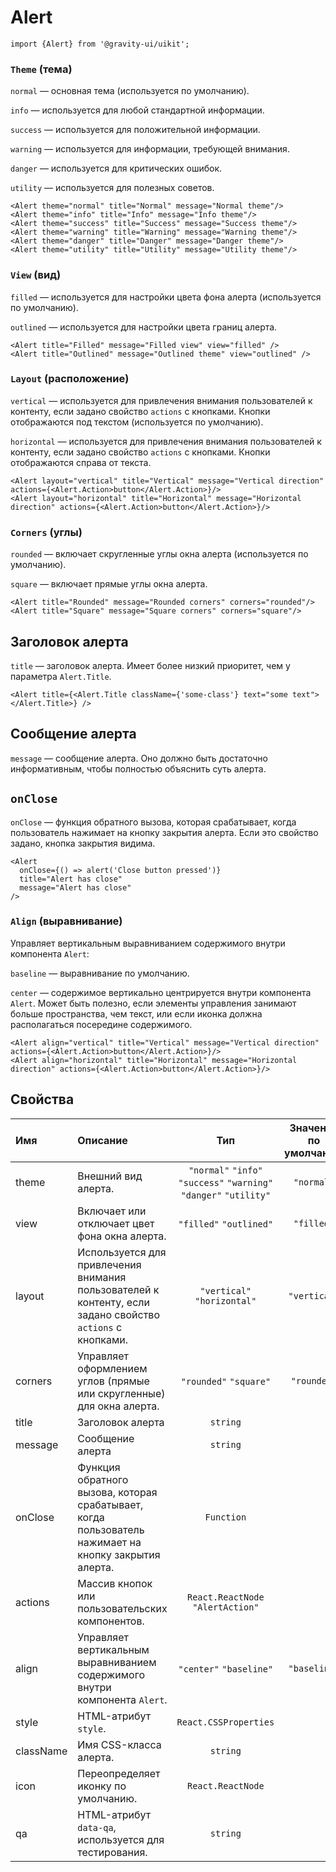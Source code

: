<!--GITHUB_BLOCK-->

# Alert

<!--/GITHUB_BLOCK-->

```tsx
import {Alert} from '@gravity-ui/uikit';
```

### `Theme` (тема)

`normal` — основная тема (используется по умолчанию).

`info` — используется для любой стандартной информации.

`success` — используется для положительной информации.

`warning` — используется для информации, требующей внимания.

`danger` — используется для критических ошибок.

`utility` — используется для полезных советов.

<!--LANDING_BLOCK
<ExampleBlock
    code={`
<Alert theme="normal" title="Normal" message="Normal theme" />
<Alert theme="info" title="Info" message="Info theme" />
<Alert theme="success" title="Success" message="Success theme" />
<Alert theme="warning" title="Warning" message="Warning theme" />
<Alert theme="danger" title="Danger" message="Danger theme" />
<Alert theme="utility" title="utility" message="Utility theme" />
`}>
    <UIKit.Alert theme="normal" title="Normal" message="Normal theme" />
    <UIKit.Alert theme="info" title="Info" message="Info theme" />
    <UIKit.Alert theme="success" title="Success" message="Success theme" />
    <UIKit.Alert theme="warning" title="Warning" message="Warning theme" />
    <UIKit.Alert theme="danger" title="Danger" message="Danger theme" />
    <UIKit.Alert theme="utility" title="Utility" message="Utility theme" />
</ExampleBlock>
LANDING_BLOCK-->

<!--GITHUB_BLOCK-->

```tsx
<Alert theme="normal" title="Normal" message="Normal theme"/>
<Alert theme="info" title="Info" message="Info theme"/>
<Alert theme="success" title="Success" message="Success theme"/>
<Alert theme="warning" title="Warning" message="Warning theme"/>
<Alert theme="danger" title="Danger" message="Danger theme"/>
<Alert theme="utility" title="Utility" message="Utility theme"/>
```

<!--/GITHUB_BLOCK-->

### `View` (вид)

`filled` — используется для настройки цвета фона алерта (используется по умолчанию).

`outlined` — используется для настройки цвета границ алерта.

<!--LANDING_BLOCK
<ExampleBlock
    code={`
<Alert title="Filled" message="Filled view" view="filled" />
<Alert title="Outlined" message="Outlined theme" view="outlined" />
`}
>
    <UIKit.Alert title="Filled" message="Filled view" view="filled" />
    <UIKit.Alert title="Outlined" message="Outlined theme" view="outlined" />
</ExampleBlock>
LANDING_BLOCK-->

<!--GITHUB_BLOCK-->

```
<Alert title="Filled" message="Filled view" view="filled" />
<Alert title="Outlined" message="Outlined theme" view="outlined" />
```

<!--/GITHUB_BLOCK-->

### `Layout` (расположение)

`vertical` — используется для привлечения внимания пользователей к контенту, если задано свойство `actions` с кнопками. Кнопки отображаются под текстом (используется по умолчанию).

`horizontal` — используется для привлечения внимания пользователей к контенту, если задано свойство `actions` с кнопками. Кнопки отображаются справа от текста.

<!--LANDING_BLOCK
<ExampleBlock
    code={`
<Alert layout="vertical" title="Vertical" message="Vertical direction" actions={<Alert.Action>button</Alert.Action>} />
<Alert layout="horizontal" title="Horizontal" message="Horizontal direction" actions={<Alert.Action>button</Alert.Action>} />
`}>
    <UIKit.Alert layout="vertical" title="Vertical" message="Vertical direction" actions={<UIKit.Alert.Action>button</UIKit.Alert.Action>} />
    <UIKit.Alert layout="horizontal" title="Horizontal" message="Horizontal direction" actions={<UIKit.Alert.Action>button</UIKit.Alert.Action>} />
</ExampleBlock>
LANDING_BLOCK-->

<!--GITHUB_BLOCK-->

```tsx
<Alert layout="vertical" title="Vertical" message="Vertical direction" actions={<Alert.Action>button</Alert.Action>}/>
<Alert layout="horizontal" title="Horizontal" message="Horizontal direction" actions={<Alert.Action>button</Alert.Action>}/>
```

<!--/GITHUB_BLOCK-->

### `Corners` (углы)

`rounded` — включает скругленные углы окна алерта (используется по умолчанию).

`square` — включает прямые углы окна алерта.

<!--LANDING_BLOCK
<ExampleBlock
    code={`
<Alert title="Rounded" message="Rounded corners" corners="rounded"  />
<Alert title="Square" message="Square corners" corners="square" />
`}
>
    <UIKit.Alert title="Rounded" message="Rounded corners" corners="rounded"  />
    <UIKit.Alert title="Square" message="Square corners" corners="square" />
</ExampleBlock>
LANDING_BLOCK-->

<!--GITHUB_BLOCK-->

```tsx
<Alert title="Rounded" message="Rounded corners" corners="rounded"/>
<Alert title="Square" message="Square corners" corners="square"/>
```

<!--/GITHUB_BLOCK-->

## Заголовок алерта

`title` — заголовок алерта. Имеет более низкий приоритет, чем у параметра `Alert.Title`.

<!--LANDING_BLOCK
<ExampleBlock
    code={`
<Alert title={<Alert.Title className={'some-class'} text="some text"></Alert.Title>} />
`}
>
    <UIKit.Alert title={<UIKit.Alert.Title className={'some-class'} text="some text"></UIKit.Alert.Title>} />
</ExampleBlock>
LANDING_BLOCK-->

<!--GITHUB_BLOCK-->

```tsx
<Alert title={<Alert.Title className={'some-class'} text="some text"></Alert.Title>} />
```

<!--/GITHUB_BLOCK-->

## Сообщение алерта

`message` — сообщение алерта. Оно должно быть достаточно информативным, чтобы полностью объяснить суть алерта.

## `onClose`

`onClose` — функция обратного вызова, которая срабатывает, когда пользователь нажимает на кнопку закрытия алерта. Если это свойство задано, кнопка закрытия видима.

<!--LANDING_BLOCK
<ExampleBlock
    code={`
<Alert onClose={() => alert('Close button pressed')} title="Alert has close" message="Alert has close" />
`}
>
    <UIKit.Alert onClose={() => alert('Close button pressed')} title="Alert has close" message="Alert has close" />
</ExampleBlock>
LANDING_BLOCK-->

<!--GITHUB_BLOCK-->

```tsx
<Alert
  onClose={() => alert('Close button pressed')}
  title="Alert has close"
  message="Alert has close"
/>
```

<!--/GITHUB_BLOCK-->

### `Align` (выравнивание)

Управляет вертикальным выравниванием содержимого внутри компонента `Alert`:

`baseline` — выравнивание по умолчанию.

`center` — содержимое вертикально центрируется внутри компонента `Alert`. Может быть полезно, если элементы управления занимают больше пространства, чем текст, или если иконка должна располагаться посередине содержимого.

<!--LANDING_BLOCK
<ExampleBlock
    code={`
<Alert align="baseline" theme="info" title="Baseline" message="Baseline align" actions={<Alert.Action>button</Alert.Action>} />
<Alert align="center" theme="info" title="Center" message="Center align" actions={<Alert.Action>button</Alert.Action>} align="center"/>
`}>
    <UIKit.Alert align="baseline" theme="info" title="Baseline" message="Baseline align" actions={<UIKit.Alert.Action>button</UIKit.Alert.Action>} />
    <UIKit.Alert align="center" theme="info" title="Center" message="Center align" actions={<UIKit.Alert.Action>button</UIKit.Alert.Action>} align="center"/>
</ExampleBlock>
LANDING_BLOCK-->

<!--GITHUB_BLOCK-->

```tsx
<Alert align="vertical" title="Vertical" message="Vertical direction" actions={<Alert.Action>button</Alert.Action>}/>
<Alert align="horizontal" title="Horizontal" message="Horizontal direction" actions={<Alert.Action>button</Alert.Action>}/>
```

<!--/GITHUB_BLOCK-->

## Свойства

| Имя       | Описание                                                                                                   |                                Тип                                 | Значение по умолчанию |
| :-------- | :--------------------------------------------------------------------------------------------------------- | :----------------------------------------------------------------: | :-------------------: |
| theme     | Внешний вид алерта.                                                                                        | `"normal"` `"info"` `"success"` `"warning"` `"danger"` `"utility"` |      `"normal"`       |
| view      | Включает или отключает цвет фона окна алерта.                                                              |                      `"filled"` `"outlined"`                       |      `"filled"`       |
| layout    | Используется для привлечения внимания пользователей к контенту, если задано свойство `actions` с кнопками. |                    `"vertical"` `"horizontal"`                     |     `"vertical"`      |
| corners   | Управляет оформлением углов (прямые или скругленные) для окна алерта.                                      |                       `"rounded"` `"square"`                       |      `"rounded"`      |
| title     | Заголовок алерта                                                                                           |                              `string`                              |                       |
| message   | Сообщение алерта                                                                                           |                              `string`                              |                       |
| onClose   | Функция обратного вызова, которая срабатывает, когда пользователь нажимает на кнопку закрытия алерта.      |                             `Function`                             |                       |
| actions   | Массив кнопок или пользовательских компонентов.                                                            |                 `React.ReactNode` `"AlertAction"`                  |                       |
| align     | Управляет вертикальным выравниванием содержимого внутри компонента `Alert`.                                |                      `"center"` `"baseline"`                       |     `"baseline"`      |
| style     | HTML-атрибут `style`.                                                                                      |                       `React.CSSProperties`                        |                       |
| className | Имя CSS-класса алерта.                                                                                     |                              `string`                              |                       |
| icon      | Переопределяет иконку по умолчанию.                                                                        |                         `React.ReactNode`                          |                       |
| qa        | HTML-атрибут `data-qa`, используется для тестирования.                                                     |                              `string`                              |                       |
